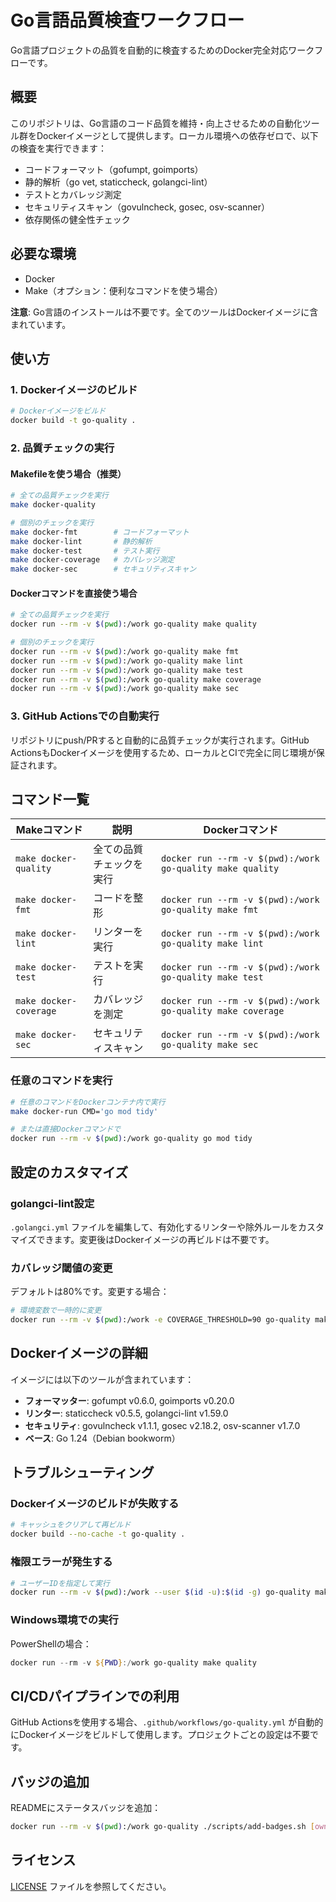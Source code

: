 # Go言語品質検査ワークフロー

Go言語プロジェクトの品質を自動的に検査するためのDocker完全対応ワークフローです。

## 概要

このリポジトリは、Go言語のコード品質を維持・向上させるための自動化ツール群をDockerイメージとして提供します。ローカル環境への依存ゼロで、以下の検査を実行できます：

- コードフォーマット（gofumpt, goimports）
- 静的解析（go vet, staticcheck, golangci-lint）
- テストとカバレッジ測定
- セキュリティスキャン（govulncheck, gosec, osv-scanner）
- 依存関係の健全性チェック

## 必要な環境

- Docker
- Make（オプション：便利なコマンドを使う場合）

**注意**: Go言語のインストールは不要です。全てのツールはDockerイメージに含まれています。

## 使い方

### 1. Dockerイメージのビルド

```bash
# Dockerイメージをビルド
docker build -t go-quality .
```

### 2. 品質チェックの実行

#### Makefileを使う場合（推奨）

```bash
# 全ての品質チェックを実行
make docker-quality

# 個別のチェックを実行
make docker-fmt        # コードフォーマット
make docker-lint       # 静的解析
make docker-test       # テスト実行
make docker-coverage   # カバレッジ測定
make docker-sec        # セキュリティスキャン
```

#### Dockerコマンドを直接使う場合

```bash
# 全ての品質チェックを実行
docker run --rm -v $(pwd):/work go-quality make quality

# 個別のチェックを実行
docker run --rm -v $(pwd):/work go-quality make fmt
docker run --rm -v $(pwd):/work go-quality make lint
docker run --rm -v $(pwd):/work go-quality make test
docker run --rm -v $(pwd):/work go-quality make coverage
docker run --rm -v $(pwd):/work go-quality make sec
```

### 3. GitHub Actionsでの自動実行

リポジトリにpush/PRすると自動的に品質チェックが実行されます。GitHub ActionsもDockerイメージを使用するため、ローカルとCIで完全に同じ環境が保証されます。

## コマンド一覧

| Makeコマンド | 説明 | Dockerコマンド |
|-------------|------|---------------|
| `make docker-quality` | 全ての品質チェックを実行 | `docker run --rm -v $(pwd):/work go-quality make quality` |
| `make docker-fmt` | コードを整形 | `docker run --rm -v $(pwd):/work go-quality make fmt` |
| `make docker-lint` | リンターを実行 | `docker run --rm -v $(pwd):/work go-quality make lint` |
| `make docker-test` | テストを実行 | `docker run --rm -v $(pwd):/work go-quality make test` |
| `make docker-coverage` | カバレッジを測定 | `docker run --rm -v $(pwd):/work go-quality make coverage` |
| `make docker-sec` | セキュリティスキャン | `docker run --rm -v $(pwd):/work go-quality make sec` |

### 任意のコマンドを実行

```bash
# 任意のコマンドをDockerコンテナ内で実行
make docker-run CMD='go mod tidy'

# または直接Dockerコマンドで
docker run --rm -v $(pwd):/work go-quality go mod tidy
```

## 設定のカスタマイズ

### golangci-lint設定

`.golangci.yml` ファイルを編集して、有効化するリンターや除外ルールをカスタマイズできます。変更後はDockerイメージの再ビルドは不要です。

### カバレッジ閾値の変更

デフォルトは80%です。変更する場合：

```bash
# 環境変数で一時的に変更
docker run --rm -v $(pwd):/work -e COVERAGE_THRESHOLD=90 go-quality make coverage
```

## Dockerイメージの詳細

イメージには以下のツールが含まれています：

- **フォーマッター**: gofumpt v0.6.0, goimports v0.20.0
- **リンター**: staticcheck v0.5.5, golangci-lint v1.59.0
- **セキュリティ**: govulncheck v1.1.1, gosec v2.18.2, osv-scanner v1.7.0
- **ベース**: Go 1.24（Debian bookworm）

## トラブルシューティング

### Dockerイメージのビルドが失敗する

```bash
# キャッシュをクリアして再ビルド
docker build --no-cache -t go-quality .
```

### 権限エラーが発生する

```bash
# ユーザーIDを指定して実行
docker run --rm -v $(pwd):/work --user $(id -u):$(id -g) go-quality make quality
```

### Windows環境での実行

PowerShellの場合：
```powershell
docker run --rm -v ${PWD}:/work go-quality make quality
```

## CI/CDパイプラインでの利用

GitHub Actionsを使用する場合、`.github/workflows/go-quality.yml` が自動的にDockerイメージをビルドして使用します。プロジェクトごとの設定は不要です。

## バッジの追加

READMEにステータスバッジを追加：

```bash
docker run --rm -v $(pwd):/work go-quality ./scripts/add-badges.sh [owner/repo]
```

## ライセンス

[LICENSE](LICENSE) ファイルを参照してください。